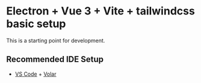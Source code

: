 # Electron + Vue 3 + Vite + tailwindcss basic setup

This is a starting point for development.

## Recommended IDE Setup

- [VS Code](https://code.visualstudio.com/) + [Volar](https://marketplace.visualstudio.com/items?itemName=johnsoncodehk.volar)
 